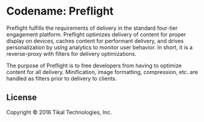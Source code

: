 # Codename: Preflight

Preflight fulfills the requirements of delivery in the standard four-tier engagement platform. Preflight optimizes delivery of content for proper display on devices, caches content for performant delivery, and drives personalization by using analytics to monitor user behavior. In short, it is a reverse-proxy with filters for delivery optimizations.

The purpose of Preflight is to free developers from having to optimize content for all delivery. Minification, image formatting, compression, etc. are handled as filters prior to delivery to clients.

## License

Copyright © 2016 Tikal Technologies, Inc.
